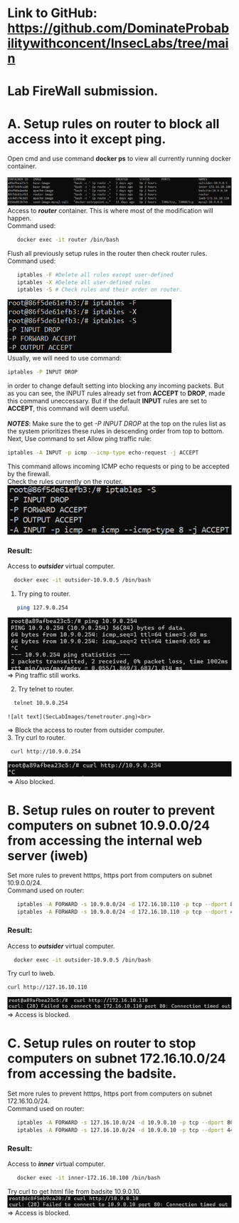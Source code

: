 # Link to GitHub: https://github.com/DominateProbabilitywithconcent/InsecLabs/tree/main

# Lab FireWall submission.

# A. Setup rules on router to block all access into it except __ping__.

 Open cmd and use command __docker ps__ to view all currently running docker container.<br> <br>
  ![alt text](SecLabImages/firewallcontainer.png)<br>
 Access to ***router*** container. This is where most of the modification will happen.<br>
 Command used:
 ```sh
    docker exec -it router /bin/bash
 ```
 Flush all previously setup rules in the router then check router rules.<br>
 Command used:
 ```sh
    iptables -F #Delete all rules except user-defined
    iptables -X #Delete all user-defined rules
    iptables -S # Check rules and their order on router.
 ```

  ![alt text](SecLabImages/routerrules.png)<br>
  Usually, we will need to use command:
  ```sh
  iptables -P INPUT DROP
  ```
  in order to change default setting into blocking any incoming packets. But as you can see, the INPUT rules already set from **ACCEPT** to **DROP**, made this command uneccessary. But if the default **INPUT** rules are set to **ACCEPT**, this command will deem useful.<br><br>
  ***NOTES***: Make sure the to get *-P INPUT DROP* at the top on the rules list as the system prioritizes these rules in descending order from top to bottom.
  Next, Use command to set Allow ping traffic rule:
  ```sh
  iptables -A INPUT -p icmp --icmp-type echo-request -j ACCEPT
  ```
 This command allows incoming ICMP echo requests or ping to be accepted by the firewall.<br>
 Check the rules currently on the router.<br>
 ![alt text](SecLabImages/checkrules1.png)<Br>
 ### Result:
 Access to ***outsider*** virtual computer.<br>
  ```sh
    docker exec -it outsider-10.9.0.5 /bin/bash
 ```
 1. Try ping to router.
 ```sh
    ping 127.9.0.254
 ```
 ![alt text](SecLabImages/OtoR.png)<br>
 => Ping traffic still works.<br>

 2. Try telnet to router.

  ```sh
    telnet 10.9.0.254
 ```
    ![alt text](SecLabImages/tenetrouter.png)<br>
 => Block the access to router from outsider computer.<br>
 3. Try curl to router.
   ```sh
    curl http://10.9.0.254
 ```
  ![alt text](SecLabImages/curlrouter.png)<br>
 => Also blocked.<br>

# B. Setup rules on router to prevent computers on subnet 10.9.0.0/24 from accessing the internal web server (iweb)
 Set more rules to prevent htttps, https port from computers on subnet 10.9.0.0/24.<br>
 Command used on router:
 ```sh
    iptables -A FORWARD -s 10.9.0.0/24 -d 172.16.10.110 -p tcp --dport 80 -j DROP #block http port (80)
    iptables -A FORWARD -s 10.9.0.0/24 -d 172.16.10.110 -p tcp --dport 443 -j DROP #block https port (443)
 ```
 ### Result:
Access to ***outsider*** virtual computer.<br>
  ```sh
    docker exec -it outsider-10.9.0.5 /bin/bash
 ```
 Try curl to iweb.<br>
 ```sh 
 curl http://127.16.10.110 
 ```
  ![alt text](SecLabImages/curliweb.png)<br>
  => Access is blocked.
# C. Setup rules on router to stop computers on subnet 172.16.10.0/24 from accessing the badsite.
Set more rules to prevent htttps, https port from computers on subnet 172.16.10.0/24.<br>
 Command used on router:
 ```sh
    iptables -A FORWARD -s 127.16.10.0/24 -d 10.9.0.10 -p tcp --dport 80 -j DROP #block http port (80)
    iptables -A FORWARD -s 127.16.10.0/24 -d 10.9.0.10 -p tcp --dport 443 -j DROP #block https port (443)
 ```
 ### Result:
 Access to ***inner*** virtual computer.
  ```sh
     docker exec -it inner-172.16.10.100 /bin/bash
 ```
 Try curl to get html file from badsite 10.9.0.10.<br>
 ![alt text](SecLabImages/curlbadsite.png)<br>
 => Access is blocked.<br>

